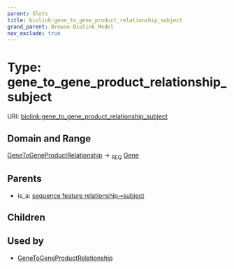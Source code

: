 ```yaml
---
parent: Slots
title: biolink:gene_to_gene_product_relationship_subject
grand_parent: Browse Biolink Model
nav_exclude: true
---
```


# Type: gene_to_gene_product_relationship_subject




URI: [biolink:gene_to_gene_product_relationship_subject](https://w3id.org/biolink/vocab/gene_to_gene_product_relationship_subject)

## Domain and Range

[GeneToGeneProductRelationship](GeneToGeneProductRelationship.md) ->  <sub>REQ</sub> [Gene](Gene.md)

## Parents

 *  is_a: [sequence feature relationship➞subject](sequence_feature_relationship_subject.md)

## Children


## Used by

 * [GeneToGeneProductRelationship](GeneToGeneProductRelationship.md)
